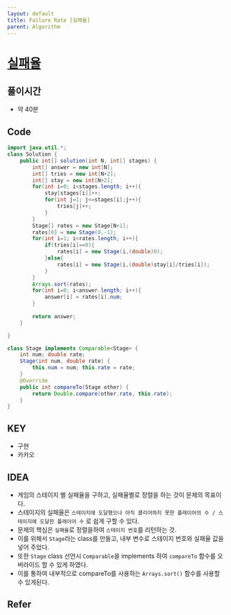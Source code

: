```yaml
---
layout: default
title: Failure Rate [실패율]
parent: Algorithm
---
```


# <a href="https://programmers.co.kr/learn/courses/30/lessons/42889">실패율</a>


## 풀이시간
- 약 40분
  

## Code

```java
import java.util.*;
class Solution {
    public int[] solution(int N, int[] stages) {
        int[] answer = new int[N];
        int[] tries = new int[N+2];
        int[] stay = new int[N+2];
        for(int i=0; i<stages.length; i++){
            stay[stages[i]]++;
            for(int j=1; j<=stages[i];j++){
                tries[j]++;
            }
        }
        Stage[] rates = new Stage[N+1];
        rates[0] = new Stage(0,-1);
        for(int i=1; i<rates.length; i++){
            if(tries[i]==0){
                rates[i] = new Stage(i,(double)0); 
            }else{
                rates[i] = new Stage(i,(double)stay[i]/tries[i]); 
            }
        }
        Arrays.sort(rates);
        for(int i=0; i<answer.length; i++){
            answer[i] = rates[i].num;
        }
        
        return answer;
    }

}

class Stage implements Comparable<Stage> {
    int num; double rate;
    Stage(int num, double rate) {
        this.num = num; this.rate = rate; 
    }
    @Override
    public int compareTo(Stage other) {
        return Double.compare(other.rate, this.rate); 
    }
}
```

## KEY
- 구현
- 카카오


## IDEA

- 게임의 스테이지 별 실패율을 구하고, 실패율별로 정렬을 하는 것이 문제의 목표이다.
- 스테이지의 실패율은 `스테이지에 도달했으나 아직 클리어하지 못한 플레이어의 수 / 스테이지에 도달한 플레이어 수` 로 쉽게 구할 수 있다.
- 문제의 핵심은 `실패율`로 정렬을하여 `스테이지 번호`를 리턴하는 것.
- 이를 위해서 `Stage`라는 class를 만들고, 내부 변수로 스테이지 번호와 실패율 값을 넣어 주었다.
- 또한  `Stage` class 선언시 `Comparable`을 implements 하여 `compareTo` 함수를 오버라이드 할 수 있게 하였다.
- 이를 통하여 내부적으로 compareTo를 사용하는 `Arrays.sort()` 함수를 사용할 수 있게된다.


## Refer




